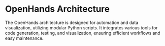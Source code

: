 # OpenHands Architecture

The OpenHands architecture is designed for automation and data visualization, utilizing modular Python scripts. It integrates various tools for code generation, testing, and visualization, ensuring efficient workflows and easy maintenance.